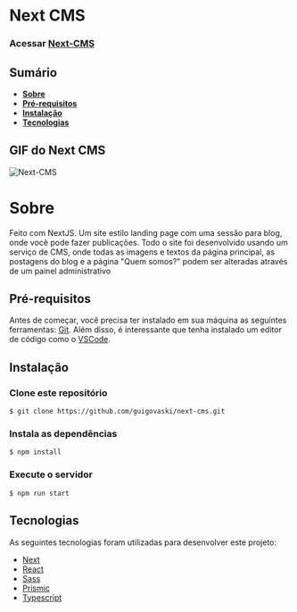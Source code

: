 # Next CMS

### Acessar [Next-CMS]()

## Sumário
- **[Sobre](#sobre)**
- **[Pré-requisitos](#pré-requisitos)**
- **[Instalação](#instalação)**
- **[Tecnologias](#tecnologias)**

## GIF do Next CMS

![Next-CMS](.github/assets/next-cms.gif)

# Sobre
Feito com NextJS. Um site estilo landing page com uma sessão para blog, onde você pode fazer publicações. Todo o site foi desenvolvido usando um serviço de CMS, onde todas as imagens e textos da página principal, as postagens do blog e a página "Quem somos?" podem ser alteradas através de um painel administrativo

## Pré-requisitos
Antes de começar, você precisa ter instalado em sua máquina as seguintes ferramentas: [Git](https://git-scm.com). Além disso, é interessante que tenha instalado um editor de código como o [VSCode](https://code.visualstudio.com/).

## Instalação


### Clone este repositório
`$ git clone https://github.com/guigovaski/next-cms.git`

### Instala as dependências
`$ npm install`

### Execute o servidor
`$ npm run start`

## Tecnologias
As seguintes tecnologias foram utilizadas para desenvolver este projeto:
- [Next](https://nextjs.org/)
- [React](https://pt-br.reactjs.org/)
- [Sass](https://sass-lang.com/)
- [Prismic](https://prismic.io/)
- [Typescript](https://www.typescriptlang.org/)
